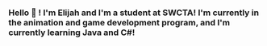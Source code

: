 ### Hello 🌿 ! I'm Elijah and I'm a student at SWCTA! I'm currently in the animation and game development program, and I'm currently learning Java and C#!

<!--
**BathtubFairy/BathtubFairy** is a ✨ _special_ ✨ repository because its `README.md` (this file) appears on your GitHub profile.

Here are some ideas to get you started:

- 🔭 I’m currently working on ...
- 🌱 I’m currently learning ...
- 👯 I’m looking to collaborate on ...
- 🤔 I’m looking for help with ...
- 💬 Ask me about ...
- 📫 How to reach me: ...
- 😄 Pronouns: ...
- ⚡ Fun fact: ...
-->
